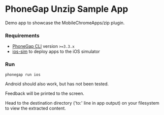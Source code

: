 PhoneGap Unzip Sample App
=========================

Demo app to showcase the MobileChromeApps/zip plugin.

### Requirements

- [PhoneGap CLI](https://github.com/phonegap/phonegap-cli) version `>=3.3.x`
- [ios-sim](https://github.com/phonegap/ios-sim#installation) to deploy apps to the iOS simulator

### Run

`phonegap run ios`

Android should also work, but has not been tested.

Feedback will be printed to the screen. 

Head to the destination directory ('to:' line in app output) on your filesystem to view the extracted content.